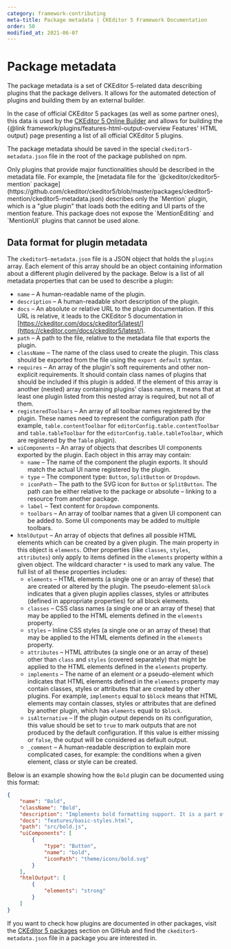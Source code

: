 ```yaml
---
category: framework-contributing
meta-title: Package metadata | CKEditor 5 Framework Documentation
order: 50
modified_at: 2021-06-07
---
```


# Package metadata

The package metadata is a set of CKEditor&nbsp;5-related data describing plugins that the package delivers. It allows for the automated detection of plugins and building them by an external builder.

In the case of official CKEditor&nbsp;5 packages (as well as some partner ones), this data is used by the [CKEditor&nbsp;5 Online Builder](https://ckeditor.com/ckeditor-5/online-builder/) and allows for building the {@link framework/plugins/features-html-output-overview Features' HTML output} page presenting a list of all official CKEditor&nbsp;5 plugins.

The package metadata should be saved in the special `ckeditor5-metadata.json` file in the root of the package published on npm.

<info-box>
	Only plugins that provide major functionalities should be described in the metadata file. For example, the [metadata file for the `@ckeditor/ckeditor5-mention` package](https://github.com/ckeditor/ckeditor5/blob/master/packages/ckeditor5-mention/ckeditor5-metadata.json) describes only the `Mention` plugin, which is a "glue plugin" that loads both the editing and UI parts of the mention feature. This package does not expose the `MentionEditing` and `MentionUI` plugins that cannot be used alone.
</info-box>

## Data format for plugin metadata

The `ckeditor5-metadata.json` file is a JSON object that holds the `plugins` array. Each element of this array should be an object containing information about a different plugin delivered by the package. Below is a list of all metadata properties that can be used to describe a plugin:

* `name` &ndash; A human-readable name of the plugin.
* `description` &ndash; A human-readable short description of the plugin.
* `docs` &ndash; An absolute or relative URL to the plugin documentation. If this URL is relative, it leads to the CKEditor&nbsp;5 documentation in [https://ckeditor.com/docs/ckeditor5/latest/](https://ckeditor.com/docs/ckeditor5/latest/).
* `path` &ndash; A path to the file, relative to the metadata file that exports the plugin.
* `className` &ndash; The name of the class used to create the plugin. This class should be exported from the file using the `export default` syntax.
* `requires` &ndash; An array of the plugin's soft requirements and other non-explicit requirements. It should contain class names of plugins that should be included if this plugin is added. If the element of this array is another (nested) array containing plugins' class names, it means that at least one plugin listed from this nested array is required, but not all of them.
* `registeredToolbars` &ndash; An array of all toolbar names registered by the plugin. These names need to represent the configuration path (for example, `table.contentToolbar` for `editorConfig.table.contentToolbar` and `table.tableToolbar` for the `editorConfig.table.tableToolbar`, which are registered by the `Table` plugin).
* `uiComponents` &ndash; An array of objects that describes UI components exported by the plugin. Each object in this array may contain:
	* `name` &ndash; The name of the component the plugin exports. It should match the actual UI name registered by the plugin.
	* `type` &ndash; The component type: `Button`, `SplitButton` or `Dropdown`.
	* `iconPath` &ndash; The path to the SVG icon for `Button` or `SplitButton`. The path can be either relative to the package or absolute &ndash; linking to a resource from another package.
	* `label` &ndash; Text content for `Dropdown` components.
	* `toolbars` &ndash; An array of toolbar names that a given UI component can be added to. Some UI components may be added to multiple toolbars.
* `htmlOutput` &ndash; An array of objects that defines all possible HTML elements which can be created by a given plugin. The main property in this object is `elements`. Other properties (like `classes`, `styles`, `attributes`) only apply to items defined in the `elements` property within a given object. The wildcard character `*` is used to mark any value. The full list of all these properties includes:
	* `elements` &ndash; HTML elements (a single one or an array of these) that are created or altered by the plugin. The pseudo-element `$block` indicates that a given plugin applies classes, styles or attributes (defined in appropriate properties) for all block elements.
	* `classes` &ndash; CSS class names (a single one or an array of these) that may be applied to the HTML elements defined in the `elements` property.
	* `styles` &ndash; Inline CSS styles (a single one or an array of these) that may be applied to the HTML elements defined in the `elements` property.
	* `attributes` &ndash; HTML attributes (a single one or an array of these) other than `class` and `styles` (covered separately) that might be applied to the HTML elements defined in the `elements` property.
	* `implements` &ndash; The name of an element or a pseudo-element which indicates that HTML elements defined in the `elements` property may contain classes, styles or attributes that are created by other plugins. For example, `implements` equal to `$block` means that HTML elements may contain classes, styles or attributes that are defined by another plugin, which has `elements` equal to `$block`.
	* `isAlternative` &ndash; If the plugin output depends on its configuration, this value should be set to `true` to mark outputs that are not produced by the default configuration. If this value is either missing or `false`, the output will be considered as default output.
	* `_comment` &ndash; A human-readable description to explain more complicated cases, for example: the conditions when a given element, class or style can be created.

Below is an example showing how the `Bold` plugin can be documented using this format:

```json
{
	"name": "Bold",
	"className": "Bold",
	"description": "Implements bold formatting support. It is a part of the basic text styles package.",
	"docs": "features/basic-styles.html",
	"path": "src/bold.js",
	"uiComponents": [
		{
			"type": "Button",
			"name": "bold",
			"iconPath": "theme/icons/bold.svg"
		}
	],
	"htmlOutput": [
		{
			"elements": "strong"
		}
	]
}
```

If you want to check how plugins are documented in other packages, visit the [CKEditor&nbsp;5 packages](https://github.com/ckeditor/ckeditor5/tree/master/packages) section on GitHub and find the `ckeditor5-metadata.json` file in a package you are interested in.
